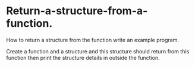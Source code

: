 # Return-a-structure-from-a-function.
How to return a structure from the function write an example program.

Create a function and a structure and this structure should return from this function then print the structure details in outside the function.

